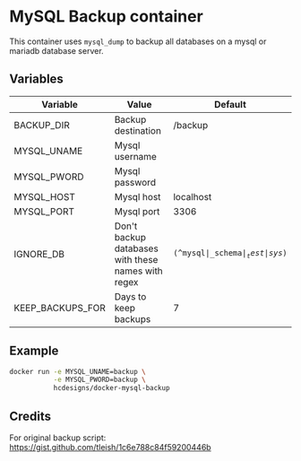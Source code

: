 # MySQL Backup container

This container uses `mysql_dump` to backup all databases on a mysql or mariadb database server.

## Variables
| Variable | Value | Default |
| -------- | ----- | ------- |
| BACKUP_DIR        | Backup destination | /backup |
| MYSQL_UNAME       | Mysql username | |
| MYSQL_PWORD       | Mysql password | |
| MYSQL_HOST        | Mysql host | localhost |
| MYSQL_PORT        | Mysql port | 3306 |
| IGNORE_DB         | Don't backup databases with these names with regex | <code>(^mysql\|_schema$\|_test\|sys$)</code> |
| KEEP_BACKUPS_FOR  | Days to keep backups | 7 |

## Example
```bash
docker run -e MYSQL_UNAME=backup \
           -e MYSQL_PWORD=backup \
           hcdesigns/docker-mysql-backup
```

## Credits
For original backup script: https://gist.github.com/tleish/1c6e788c84f59200446b